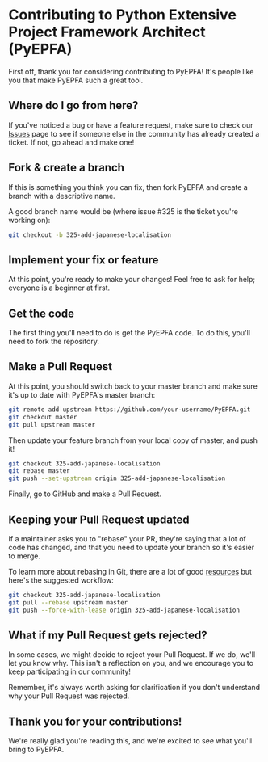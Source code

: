 # Contributing to Python Extensive Project Framework Architect (PyEPFA)

First off, thank you for considering contributing to PyEPFA! It's people like you that make PyEPFA such a great tool.

## Where do I go from here?

If you've noticed a bug or have a feature request, make sure to check our [Issues](https://github.com/your-username/PyEPFA/issues) page to see if someone else in the community has already created a ticket. If not, go ahead and make one!

## Fork & create a branch

If this is something you think you can fix, then fork PyEPFA and create a branch with a descriptive name.

A good branch name would be (where issue #325 is the ticket you're working on):

```bash
git checkout -b 325-add-japanese-localisation
```

## Implement your fix or feature

At this point, you're ready to make your changes! Feel free to ask for help; everyone is a beginner at first.

## Get the code

The first thing you'll need to do is get the PyEPFA code. To do this, you'll need to fork the repository.

## Make a Pull Request

At this point, you should switch back to your master branch and make sure it's up to date with PyEPFA's master branch:

```bash
git remote add upstream https://github.com/your-username/PyEPFA.git
git checkout master
git pull upstream master
```

Then update your feature branch from your local copy of master, and push it!

```bash
git checkout 325-add-japanese-localisation
git rebase master
git push --set-upstream origin 325-add-japanese-localisation
```

Finally, go to GitHub and make a Pull Request.

## Keeping your Pull Request updated

If a maintainer asks you to "rebase" your PR, they're saying that a lot of code has changed, and that you need to update your branch so it's easier to merge.

To learn more about rebasing in Git, there are a lot of good [resources](https://git-scm.com/book/en/v2/Git-Branching-Rebasing) but here's the suggested workflow:

```bash
git checkout 325-add-japanese-localisation
git pull --rebase upstream master
git push --force-with-lease origin 325-add-japanese-localisation
```

## What if my Pull Request gets rejected?

In some cases, we might decide to reject your Pull Request. If we do, we'll let you know why. This isn't a reflection on you, and we encourage you to keep participating in our community!

Remember, it's always worth asking for clarification if you don't understand why your Pull Request was rejected.

## Thank you for your contributions!

We're really glad you're reading this, and we're excited to see what you'll bring to PyEPFA.
